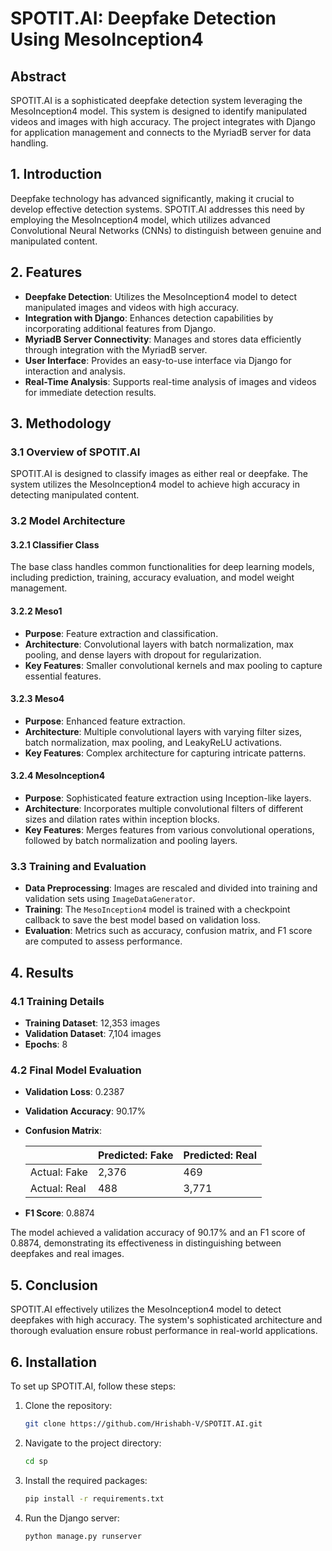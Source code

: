 # SPOTIT.AI: Deepfake Detection Using MesoInception4

## Abstract
SPOTIT.AI is a sophisticated deepfake detection system leveraging the MesoInception4 model. This system is designed to identify manipulated videos and images with high accuracy. The project integrates with Django for application management and connects to the MyriadB server for data handling.

## 1. Introduction
Deepfake technology has advanced significantly, making it crucial to develop effective detection systems. SPOTIT.AI addresses this need by employing the MesoInception4 model, which utilizes advanced Convolutional Neural Networks (CNNs) to distinguish between genuine and manipulated content.

## 2. Features
- **Deepfake Detection**: Utilizes the MesoInception4 model to detect manipulated images and videos with high accuracy.
- **Integration with Django**: Enhances detection capabilities by incorporating additional features from Django.
- **MyriadB Server Connectivity**: Manages and stores data efficiently through integration with the MyriadB server.
- **User Interface**: Provides an easy-to-use interface via Django for interaction and analysis.
- **Real-Time Analysis**: Supports real-time analysis of images and videos for immediate detection results.

## 3. Methodology

### 3.1 Overview of SPOTIT.AI
SPOTIT.AI is designed to classify images as either real or deepfake. The system utilizes the MesoInception4 model to achieve high accuracy in detecting manipulated content.

### 3.2 Model Architecture

#### 3.2.1 Classifier Class
The base class handles common functionalities for deep learning models, including prediction, training, accuracy evaluation, and model weight management.

#### 3.2.2 Meso1
- **Purpose**: Feature extraction and classification.
- **Architecture**: Convolutional layers with batch normalization, max pooling, and dense layers with dropout for regularization.
- **Key Features**: Smaller convolutional kernels and max pooling to capture essential features.

#### 3.2.3 Meso4
- **Purpose**: Enhanced feature extraction.
- **Architecture**: Multiple convolutional layers with varying filter sizes, batch normalization, max pooling, and LeakyReLU activations.
- **Key Features**: Complex architecture for capturing intricate patterns.

#### 3.2.4 MesoInception4
- **Purpose**: Sophisticated feature extraction using Inception-like layers.
- **Architecture**: Incorporates multiple convolutional filters of different sizes and dilation rates within inception blocks.
- **Key Features**: Merges features from various convolutional operations, followed by batch normalization and pooling layers.

### 3.3 Training and Evaluation
- **Data Preprocessing**: Images are rescaled and divided into training and validation sets using `ImageDataGenerator`.
- **Training**: The `MesoInception4` model is trained with a checkpoint callback to save the best model based on validation loss.
- **Evaluation**: Metrics such as accuracy, confusion matrix, and F1 score are computed to assess performance.

## 4. Results

### 4.1 Training Details
- **Training Dataset**: 12,353 images
- **Validation Dataset**: 7,104 images
- **Epochs**: 8

### 4.2 Final Model Evaluation
- **Validation Loss**: 0.2387
- **Validation Accuracy**: 90.17%
- **Confusion Matrix**:

  |              | Predicted: Fake | Predicted: Real |
  |--------------|-----------------|-----------------|
  | Actual: Fake | 2,376           | 469             |
  | Actual: Real | 488             | 3,771           |

- **F1 Score**: 0.8874

The model achieved a validation accuracy of 90.17% and an F1 score of 0.8874, demonstrating its effectiveness in distinguishing between deepfakes and real images.

## 5. Conclusion
SPOTIT.AI effectively utilizes the MesoInception4 model to detect deepfakes with high accuracy. The system's sophisticated architecture and thorough evaluation ensure robust performance in real-world applications.

## 6. Installation
To set up SPOTIT.AI, follow these steps:

1. Clone the repository:
   ```bash
   git clone https://github.com/Hrishabh-V/SPOTIT.AI.git
   ```

2. Navigate to the project directory:
   ```bash
   cd sp
   ```

3. Install the required packages:
   ```bash
   pip install -r requirements.txt
   ```

4. Run the Django server:
   ```bash
   python manage.py runserver
   ```

